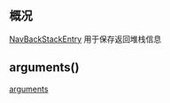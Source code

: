 ## 概况

[NavBackStackEntry](/API/UI/Compose/Navigation/NavBackStackEntry/README.md) 用于保存返回堆栈信息

## arguments()

[arguments](arguments.md ":include")